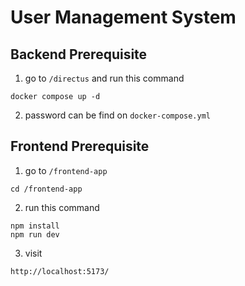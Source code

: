 # User Management System

## Backend Prerequisite

1. go to `/directus` and run this command

```
docker compose up -d
```

2. password can be find on `docker-compose.yml`


## Frontend Prerequisite
1. go to `/frontend-app`
```
cd /frontend-app
```
2. run this command
```
npm install
npm run dev
```
3. visit 
```
http://localhost:5173/
```